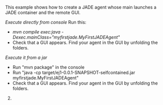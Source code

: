 This example shows how to create a JADE agent whose main launches a JADE container and the remote GUI.

*Execute directly from console*
Run this:
- *mvn compile exec:java -Dexec.mainClass="myfirstjade.MyFirstJADEAgent"*
- Check that a GUI appears. Find your agent in the GUI by unfolding the folders.


*Execute it from a jar*
- Run "mvn package" in the console
- Run "java -cp target/ej1-0.0.1-SNAPSHOT-selfcontained.jar myfirstjade.MyFirstJADEAgent"
- Check that a GUI appears. Find your agent in the GUI by unfolding the folders.
2. 
